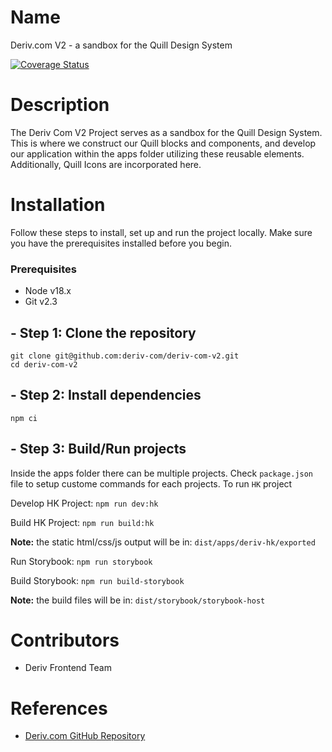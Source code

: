 # Name

Deriv.com V2 - a sandbox for the Quill Design System

[![Coverage Status](https://coveralls.io/repos/github/deriv-com/deriv-com-v2/badge.svg?branch=main)](https://coveralls.io/github/deriv-com/deriv-com-v2?branch=main)

# Description

The Deriv Com V2 Project serves as a sandbox for the Quill Design System. This is where we construct our Quill blocks and components, and develop our application within the apps folder utilizing these reusable elements. Additionally, Quill Icons are incorporated here.

# Installation

Follow these steps to install, set up and run the project locally. Make sure you have the prerequisites installed before you begin.

### Prerequisites

- Node v18.x
- Git v2.3

## - Step 1: Clone the repository 

```
git clone git@github.com:deriv-com/deriv-com-v2.git
cd deriv-com-v2
```


## - Step 2: Install dependencies

```
npm ci
```

## - Step 3: Build/Run projects
Inside the apps folder there can be multiple projects. Check `package.json` file to setup custome commands for each projects. To run `HK` project

Develop HK Project:
`npm run dev:hk`

Build HK Project:
`npm run build:hk`

**Note:** the static html/css/js output will be in: `dist/apps/deriv-hk/exported`

Run Storybook:
`npm run storybook`

Build Storybook:
`npm run build-storybook`

**Note:** the build files will be in: `dist/storybook/storybook-host`

# Contributors

- Deriv Frontend Team

# References

- [Deriv.com GitHub Repository](https://github.com/binary-com/deriv-com)
